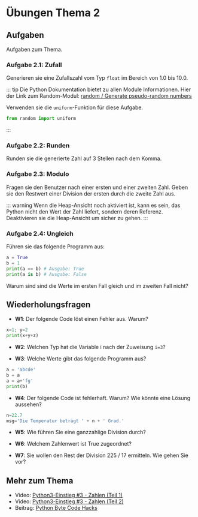 # Übungen Thema 2

## Aufgaben

Aufgaben zum Thema.

### Aufgabe 2.1: Zufall

Generieren sie eine Zufallszahl vom Typ `float` im Bereich von 1.0 bis 10.0.

::: tip
Die Python Dokumentation bietet zu allen Module Informationen. Hier der Link zum Random-Modul: [random / Generate pseudo-random numbers](https://docs.python.org/3/library/random.html#module-random)

Verwenden sie die `uniform`-Funktion für diese Aufgabe.

```py
from random import uniform
```
:::

### Aufgabe 2.2: Runden

Runden sie die generierte Zahl auf 3 Stellen nach dem Komma.

### Aufgabe 2.3: Modulo

Fragen sie den Benutzer nach einer ersten und einer zweiten Zahl. Geben sie den Restwert einer Division der ersten durch die zweite Zahl aus.

::: warning
Wenn die Heap-Ansicht noch aktiviert ist, kann es sein, das Python nicht den Wert der Zahl liefert, sondern deren Referenz. Deaktivieren sie die Heap-Ansicht um sicher zu gehen.
:::

### Aufgabe 2.4: Ungleich

Führen sie das folgende Programm aus:

```py
a = True
b = 1
print(a == b) # Ausgabe: True
print(a is b) # Ausgabe: False
```

Warum sind sind die Werte im ersten Fall gleich und im zweiten Fall nicht?

## Wiederholungsfragen

* **W1**: Der folgende Code löst einen Fehler aus. Warum?

```py
x=1; y=2
print(x+y+z)
```

<!-- Jeder Python-Variablen muss ein Wert zugewiesen werden, bevor sie ausgewertet werden kann. Das war bei z nicht der Fall. Es gibt keinen Defaultzustand (etwa 0). So funktioniert der Code:

x=1; y=2; z=0  
print(x+y+z) -->

* **W2**: Welchen Typ hat die Variable i nach der Zuweisung `i=3`?
<!-- In Python haben Variablen keinen Typ! Nach i=3 zeigt i auf ein Objekt mit der ganzen Zahl 3. Dieses Objekt (nicht die Variable) hat also den Typ int. Dementsprechend liefert type(i) das Ergebnis <class 'int'>. Allerdings kann bereits in der nächsten Anweisung i='abc' ausgeführt werden. Dann zeigt i auf ein Objekt mit einer Zeichenkette. -->
* **W3**: Welche Werte gibt das folgende Programm aus?

```py
a = 'abcde'
b = a
a = a+'fg'
print(b)
```

<!-- Das folgende Programm endet mit der Ausgabe abcde. Die Zeichenketten, auf die a und b verweisen, sind voneinander unabhängig, weil es sich beim str-Typ um einen unveränderlichen Datentyp handelt (immutable). Die Veränderung von a hat daher keinen Einfluss auf b.

a='abcde'  
b=a  
a=a+'fg'  
print(b)  
  abcde -->

* **W4**: Der folgende Code ist fehlerhaft. Warum? Wie könnte eine Lösung aussehen?

```py
n=22.7
msg='Die Temperatur beträgt ' + n + ' Grad.'
```

<!-- Python führt nur in Ausnahmefällen eine automatische Typumwandlung durch. Der Code aus der Wiederholungsfrage versucht, eine Zeichenkette und eine Zahl zu verbinden. Das ist in Python nicht zulässig. Die Fehlermeldung lautet unsupported operand, weil der Operator + nicht eine Zahl und eine Zeichenkette verarbeiten kann. Eine mögliche Lösung besteht darin, die Zahl mit der str-Funktion explizit in eine Zeichenkette umzuwandeln:

msg='Die Temperatur beträgt ' + str(n) + ' Grad.' -->

* **W5**: Wie führen Sie eine ganzzahlige Division durch?
<!-- Ganzzahlige Divisionen werden mit dem Operator // durchgeführt. 12//7 ergibt 1. -->
* **W6**: Welchem Zahlenwert ist True zugeordnet?
<!-- Wenn True in eine ganze Zahl umgewandelt wird, hat der Zustand den Wert 1:

print(int(True))  
  1 -->
* **W7**: Sie wollen den Rest der Division 225 / 17 ermitteln. Wie gehen Sie vor?
<!-- Den Rest der Division 225 / 17 ermitteln Sie mit dem %-Operator:

print(225 % 17) # Ergebnis 4 -->

## Mehr zum Thema

* Video: [Python3-Einstieg #3 - Zahlen (Teil 1)](https://youtu.be/uBi17MBFjL0)
* Video: [Python3-Einstieg #3 - Zahlen (Teil 2)](https://youtu.be/oHRNDPqXgpM)
* Beitrag: [Python Byte Code Hacks](http://www.bravegnu.org/blog/python-byte-code-hacks.html)